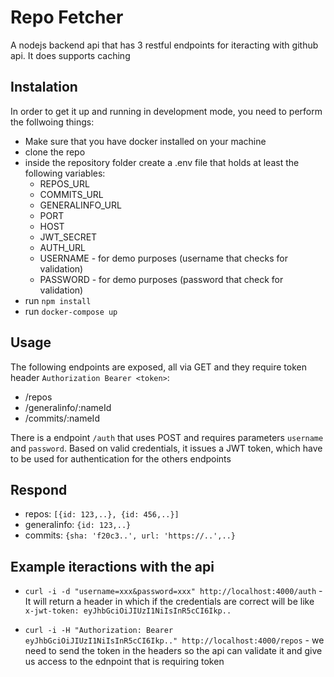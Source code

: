 # Repo Fetcher
A nodejs backend api that has 3 restful endpoints for iteracting with github api. It does supports caching

## Instalation

In order to get it up and running in development mode, you need to perform the follwoing things:
- Make sure that you have docker installed on your machine
- clone the repo
- inside the repository folder create a .env file that holds at least the following variables:
  - REPOS_URL
  - COMMITS_URL
  - GENERALINFO_URL
  - PORT
  - HOST
  - JWT_SECRET
  - AUTH_URL
  - USERNAME - for demo purposes (username that checks for validation)
  - PASSWORD - for demo purposes (password that check for validation)
 - run `npm install`
- run `docker-compose up`

## Usage

The following endpoints are exposed, all via GET and they require token header `Authorization Bearer <token>`:
- /repos
- /generalinfo/:nameId
- /commits/:nameId

There is a endpoint `/auth` that uses POST and requires parameters `username` and `password`. Based on valid credentials, it issues a JWT token, which have to be used for authentication for the others endpoints

## Respond
- repos: `[{id: 123,..}, {id: 456,..}]`
- generalinfo: `{id: 123,..}`
- commits: `{sha: 'f20c3..', url: 'https://..',..}`

## Example iteractions with the api
- `curl -i -d "username=xxx&password=xxx" http://localhost:4000/auth` - It will return a header in which if the credentials are correct will be like `x-jwt-token: eyJhbGciOiJIUzI1NiIsInR5cCI6Ikp..`

- `curl -i -H "Authorization: Bearer eyJhbGciOiJIUzI1NiIsInR5cCI6Ikp.." http://localhost:4000/repos` - we need to send the token in the headers so the api can validate it and give us access to the ednpoint that is requiring token
